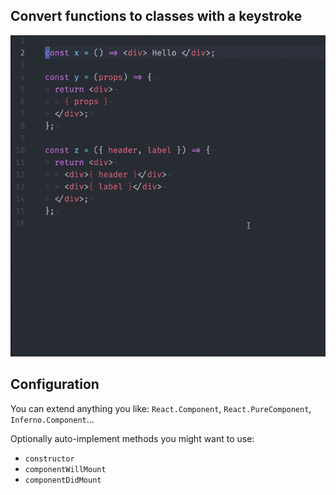 
## Convert functions to <React> classes with a keystroke

![](https://raw.githubusercontent.com/germtb/gifs/master/react-function-to-class.gif)

## Configuration
You can extend anything you like: `React.Component`, `React.PureComponent`, `Inferno.Component`...

Optionally auto-implement methods you might want to use:
- `constructor`
- `componentWillMount`
- `componentDidMount`
